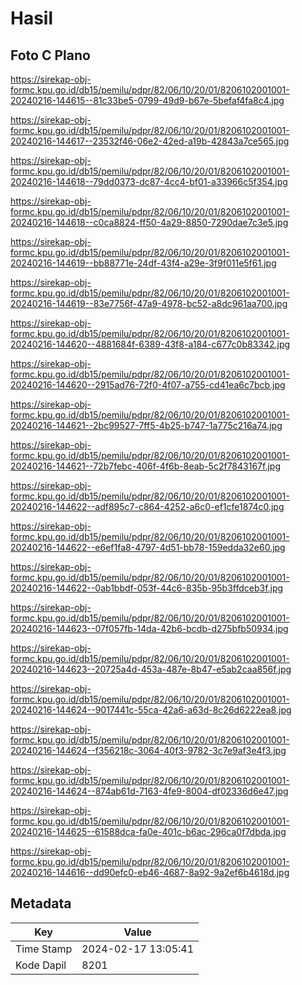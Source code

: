 # Hasil

## Foto C Plano

https://sirekap-obj-formc.kpu.go.id/db15/pemilu/pdpr/82/06/10/20/01/8206102001001-20240216-144615--81c33be5-0799-49d9-b67e-5befaf4fa8c4.jpg

https://sirekap-obj-formc.kpu.go.id/db15/pemilu/pdpr/82/06/10/20/01/8206102001001-20240216-144617--23532f46-06e2-42ed-a19b-42843a7ce565.jpg

https://sirekap-obj-formc.kpu.go.id/db15/pemilu/pdpr/82/06/10/20/01/8206102001001-20240216-144618--79dd0373-dc87-4cc4-bf01-a33966c5f354.jpg

https://sirekap-obj-formc.kpu.go.id/db15/pemilu/pdpr/82/06/10/20/01/8206102001001-20240216-144618--c0ca8824-ff50-4a29-8850-7290dae7c3e5.jpg

https://sirekap-obj-formc.kpu.go.id/db15/pemilu/pdpr/82/06/10/20/01/8206102001001-20240216-144619--bb88771e-24df-43f4-a29e-3f9f011e5f61.jpg

https://sirekap-obj-formc.kpu.go.id/db15/pemilu/pdpr/82/06/10/20/01/8206102001001-20240216-144619--83e7756f-47a9-4978-bc52-a8dc961aa700.jpg

https://sirekap-obj-formc.kpu.go.id/db15/pemilu/pdpr/82/06/10/20/01/8206102001001-20240216-144620--4881684f-6389-43f8-a184-c677c0b83342.jpg

https://sirekap-obj-formc.kpu.go.id/db15/pemilu/pdpr/82/06/10/20/01/8206102001001-20240216-144620--2915ad76-72f0-4f07-a755-cd41ea6c7bcb.jpg

https://sirekap-obj-formc.kpu.go.id/db15/pemilu/pdpr/82/06/10/20/01/8206102001001-20240216-144621--2bc99527-7ff5-4b25-b747-1a775c216a74.jpg

https://sirekap-obj-formc.kpu.go.id/db15/pemilu/pdpr/82/06/10/20/01/8206102001001-20240216-144621--72b7febc-406f-4f6b-8eab-5c2f7843167f.jpg

https://sirekap-obj-formc.kpu.go.id/db15/pemilu/pdpr/82/06/10/20/01/8206102001001-20240216-144622--adf895c7-c864-4252-a6c0-ef1cfe1874c0.jpg

https://sirekap-obj-formc.kpu.go.id/db15/pemilu/pdpr/82/06/10/20/01/8206102001001-20240216-144622--e6ef1fa8-4797-4d51-bb78-159edda32e60.jpg

https://sirekap-obj-formc.kpu.go.id/db15/pemilu/pdpr/82/06/10/20/01/8206102001001-20240216-144622--0ab1bbdf-053f-44c6-835b-95b3ffdceb3f.jpg

https://sirekap-obj-formc.kpu.go.id/db15/pemilu/pdpr/82/06/10/20/01/8206102001001-20240216-144623--07f057fb-14da-42b6-bcdb-d275bfb50934.jpg

https://sirekap-obj-formc.kpu.go.id/db15/pemilu/pdpr/82/06/10/20/01/8206102001001-20240216-144623--20725a4d-453a-487e-8b47-e5ab2caa856f.jpg

https://sirekap-obj-formc.kpu.go.id/db15/pemilu/pdpr/82/06/10/20/01/8206102001001-20240216-144624--9017441c-55ca-42a6-a63d-8c26d6222ea8.jpg

https://sirekap-obj-formc.kpu.go.id/db15/pemilu/pdpr/82/06/10/20/01/8206102001001-20240216-144624--f356218c-3064-40f3-9782-3c7e9af3e4f3.jpg

https://sirekap-obj-formc.kpu.go.id/db15/pemilu/pdpr/82/06/10/20/01/8206102001001-20240216-144624--874ab61d-7163-4fe9-8004-df02336d6e47.jpg

https://sirekap-obj-formc.kpu.go.id/db15/pemilu/pdpr/82/06/10/20/01/8206102001001-20240216-144625--61588dca-fa0e-401c-b6ac-296ca0f7dbda.jpg

https://sirekap-obj-formc.kpu.go.id/db15/pemilu/pdpr/82/06/10/20/01/8206102001001-20240216-144616--dd90efc0-eb46-4687-8a92-9a2ef6b4618d.jpg


## Metadata

| Key        | Value               |
| ---------- | ------------------- |
| Time Stamp | 2024-02-17 13:05:41 |
| Kode Dapil | 8201                |



